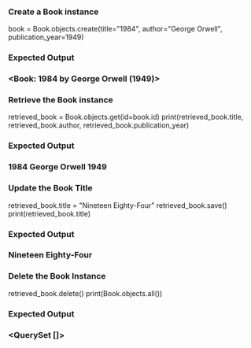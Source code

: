 ### Create a Book instance

book = Book.objects.create(title="1984", author="George Orwell", publication_year=1949)

### Expected Output
### <Book: 1984 by George Orwell (1949)>

### Retrieve the Book instance

retrieved_book = Book.objects.get(id=book.id)
print(retrieved_book.title, retrieved_book.author, retrieved_book.publication_year)

### Expected Output
### 1984 George Orwell 1949

### Update the Book Title

retrieved_book.title = "Nineteen Eighty-Four"
retrieved_book.save()
print(retrieved_book.title)

### Expected Output
### Nineteen Eighty-Four

### Delete the Book Instance

retrieved_book.delete()
print(Book.objects.all())

### Expected Output
### <QuerySet []>

